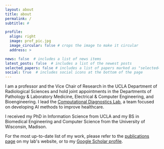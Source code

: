 ```yaml
---
layout: about
title: about
permalink: /
subtitle: #

profile:
  align: right
  image: prof_pic.jpg
  image_circular: false # crops the image to make it circular
  address: > 

news: false  # includes a list of news items
latest_posts: false  # includes a list of the newest posts
selected_papers: false # includes a list of papers marked as "selected={true}"
social: true  # includes social icons at the bottom of the page
---
```


I am a professor and the Vice Chair of Research in the UCLA Department of Radiological Sciences and hold joint appointments in the Departments of Pathology & Laboratory Medicine, Electrical & Computer Engineering, and Bioengineering. I lead the <a href="https://cdx.seas.ucla.edu">Computational Diagnostics Lab</a>, a team focused on developing AI methods to improve healthcare. 

I received my PhD in Information Science from UCLA and my BS in Biomedical Engineering and Computer Science from the University of Wisconsin, Madison.

For the most up-to-date list of my work, please refer to the <a href="https://cdx.seas.ucla.edu/publications/">publications page</a> on my lab's website, or to my <a href="https://scholar.google.com/citations?user=ghhboLQAAAAJ">Google Scholar profile</a>.